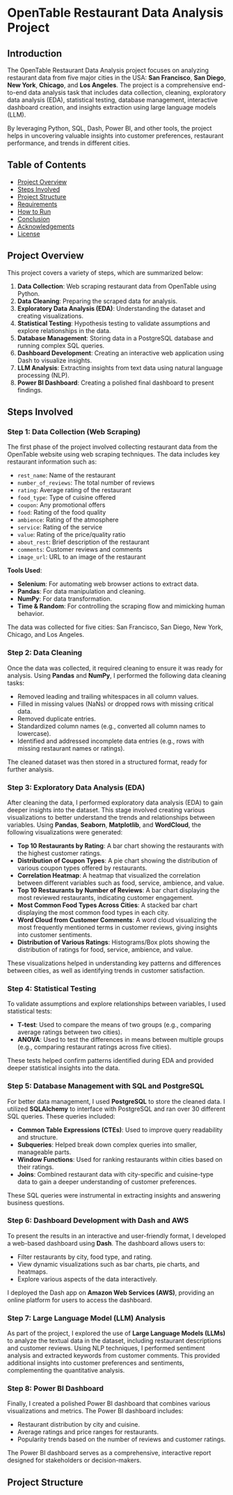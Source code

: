 # OpenTable Restaurant Data Analysis Project

## Introduction

The OpenTable Restaurant Data Analysis project focuses on analyzing restaurant data from five major cities in the USA: **San Francisco**, **San Diego**, **New York**, **Chicago**, and **Los Angeles**. The project is a comprehensive end-to-end data analysis task that includes data collection, cleaning, exploratory data analysis (EDA), statistical testing, database management, interactive dashboard creation, and insights extraction using large language models (LLM). 

By leveraging Python, SQL, Dash, Power BI, and other tools, the project helps in uncovering valuable insights into customer preferences, restaurant performance, and trends in different cities.

## Table of Contents

- [Project Overview](#project-overview)
- [Steps Involved](#steps-involved)
- [Project Structure](#project-structure)
- [Requirements](#requirements)
- [How to Run](#how-to-run)
- [Conclusion](#conclusion)
- [Acknowledgements](#acknowledgements)
- [License](#license)

## Project Overview

This project covers a variety of steps, which are summarized below:

1. **Data Collection**: Web scraping restaurant data from OpenTable using Python.
2. **Data Cleaning**: Preparing the scraped data for analysis.
3. **Exploratory Data Analysis (EDA)**: Understanding the dataset and creating visualizations.
4. **Statistical Testing**: Hypothesis testing to validate assumptions and explore relationships in the data.
5. **Database Management**: Storing data in a PostgreSQL database and running complex SQL queries.
6. **Dashboard Development**: Creating an interactive web application using Dash to visualize insights.
7. **LLM Analysis**: Extracting insights from text data using natural language processing (NLP).
8. **Power BI Dashboard**: Creating a polished final dashboard to present findings.

## Steps Involved

### Step 1: Data Collection (Web Scraping)

The first phase of the project involved collecting restaurant data from the OpenTable website using web scraping techniques. The data includes key restaurant information such as:

- `rest_name`: Name of the restaurant
- `number_of_reviews`: The total number of reviews
- `rating`: Average rating of the restaurant
- `food_type`: Type of cuisine offered
- `coupon`: Any promotional offers
- `food`: Rating of the food quality
- `ambience`: Rating of the atmosphere
- `service`: Rating of the service
- `value`: Rating of the price/quality ratio
- `about_rest`: Brief description of the restaurant
- `comments`: Customer reviews and comments
- `image_url`: URL to an image of the restaurant

**Tools Used**:
- **Selenium**: For automating web browser actions to extract data.
- **Pandas**: For data manipulation and cleaning.
- **NumPy**: For data transformation.
- **Time & Random**: For controlling the scraping flow and mimicking human behavior.

The data was collected for five cities: San Francisco, San Diego, New York, Chicago, and Los Angeles.

### Step 2: Data Cleaning

Once the data was collected, it required cleaning to ensure it was ready for analysis. Using **Pandas** and **NumPy**, I performed the following data cleaning tasks:

- Removed leading and trailing whitespaces in all column values.
- Filled in missing values (NaNs) or dropped rows with missing critical data.
- Removed duplicate entries.
- Standardized column names (e.g., converted all column names to lowercase).
- Identified and addressed incomplete data entries (e.g., rows with missing restaurant names or ratings).

The cleaned dataset was then stored in a structured format, ready for further analysis.

### Step 3: Exploratory Data Analysis (EDA)

After cleaning the data, I performed exploratory data analysis (EDA) to gain deeper insights into the dataset. This stage involved creating various visualizations to better understand the trends and relationships between variables. Using **Pandas**, **Seaborn**, **Matplotlib**, and **WordCloud**, the following visualizations were generated:

- **Top 10 Restaurants by Rating**: A bar chart showing the restaurants with the highest customer ratings.
- **Distribution of Coupon Types**: A pie chart showing the distribution of various coupon types offered by restaurants.
- **Correlation Heatmap**: A heatmap that visualized the correlation between different variables such as food, service, ambience, and value.
- **Top 10 Restaurants by Number of Reviews**: A bar chart displaying the most reviewed restaurants, indicating customer engagement.
- **Most Common Food Types Across Cities**: A stacked bar chart displaying the most common food types in each city.
- **Word Cloud from Customer Comments**: A word cloud visualizing the most frequently mentioned terms in customer reviews, giving insights into customer sentiments.
- **Distribution of Various Ratings**: Histograms/Box plots showing the distribution of ratings for food, service, ambience, and value.

These visualizations helped in understanding key patterns and differences between cities, as well as identifying trends in customer satisfaction.

### Step 4: Statistical Testing

To validate assumptions and explore relationships between variables, I used statistical tests:

- **T-test**: Used to compare the means of two groups (e.g., comparing average ratings between two cities).
- **ANOVA**: Used to test the differences in means between multiple groups (e.g., comparing restaurant ratings across five cities).

These tests helped confirm patterns identified during EDA and provided deeper statistical insights into the data.

### Step 5: Database Management with SQL and PostgreSQL

For better data management, I used **PostgreSQL** to store the cleaned data. I utilized **SQLAlchemy** to interface with PostgreSQL and ran over 30 different SQL queries. These queries included:

- **Common Table Expressions (CTEs)**: Used to improve query readability and structure.
- **Subqueries**: Helped break down complex queries into smaller, manageable parts.
- **Window Functions**: Used for ranking restaurants within cities based on their ratings.
- **Joins**: Combined restaurant data with city-specific and cuisine-type data to gain a deeper understanding of customer preferences.

These SQL queries were instrumental in extracting insights and answering business questions.

### Step 6: Dashboard Development with Dash and AWS

To present the results in an interactive and user-friendly format, I developed a web-based dashboard using **Dash**. The dashboard allows users to:

- Filter restaurants by city, food type, and rating.
- View dynamic visualizations such as bar charts, pie charts, and heatmaps.
- Explore various aspects of the data interactively.

I deployed the Dash app on **Amazon Web Services (AWS)**, providing an online platform for users to access the dashboard.

### Step 7: Large Language Model (LLM) Analysis

As part of the project, I explored the use of **Large Language Models (LLMs)** to analyze the textual data in the dataset, including restaurant descriptions and customer reviews. Using NLP techniques, I performed sentiment analysis and extracted keywords from customer comments. This provided additional insights into customer preferences and sentiments, complementing the quantitative analysis.

### Step 8: Power BI Dashboard

Finally, I created a polished Power BI dashboard that combines various visualizations and metrics. The Power BI dashboard includes:

- Restaurant distribution by city and cuisine.
- Average ratings and price ranges for restaurants.
- Popularity trends based on the number of reviews and customer ratings.

The Power BI dashboard serves as a comprehensive, interactive report designed for stakeholders or decision-makers.

## Project Structure

